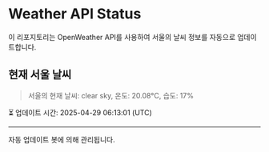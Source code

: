 
# Weather API Status

이 리포지토리는 OpenWeather API를 사용하여 서울의 날씨 정보를 자동으로 업데이트합니다.

## 현재 서울 날씨
> 서울의 현재 날씨: clear sky, 온도: 20.08°C, 습도: 17%

⏳ 업데이트 시간: 2025-04-29 06:13:01 (UTC)

---
자동 업데이트 봇에 의해 관리됩니다.
